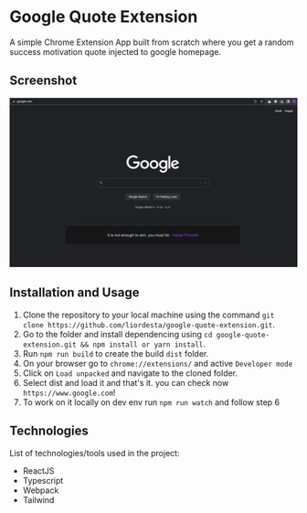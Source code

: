 # Google Quote Extension

A simple Chrome Extension App built from scratch where you get a random success motivation quote injected to google homepage.

## Screenshot

![Screenshot of Project](./demo.png)

## Installation and Usage

1. Clone the repository to your local machine using the command
   `git clone https://github.com/liordesta/google-quote-extension.git`.
2. Go to the folder and install dependencing using `cd google-quote-extension.git && npm install or yarn install`.
3. Run `npm run build` to create the build `dist` folder.
4. On your browser go to `chrome://extensions/` and active `Developer mode`
5. Click on `Load unpacked` and navigate to the cloned folder.
6. Select dist and load it and that's it. you can check now `https://www.google.com`!
7. To work on it locally on dev env run `npm run watch` and follow step 6

## Technologies

List of technologies/tools used in the project:

- ReactJS
- Typescript
- Webpack
- Tailwind
